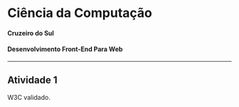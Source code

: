 # Ciência da Computação
#### Cruzeiro do Sul
#### Desenvolvimento Front-End Para Web

---

## Atividade 1
W3C validado.